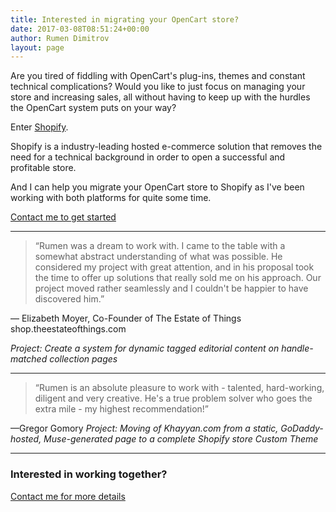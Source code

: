 ```yaml
---
title: Interested in migrating your OpenCart store?
date: 2017-03-08T08:51:24+00:00
author: Rumen Dimitrov
layout: page
---
```

Are you tired of fiddling with OpenCart's plug-ins, themes and constant technical complications? Would you like to just focus on managing your store and increasing sales, all without having to keep up with the hurdles the OpenCart system puts on your way?

Enter <a href="https://www.shopify.com/?ref=braiv" rel="noopener" target="_blank">Shopify</a>.

Shopify is a industry-leading hosted e-commerce solution that removes the need for a technical background in order to open a successful and profitable store.

And I can help you migrate your OpenCart store to Shopify as I've been working with both platforms for quite some time.

<a href="/contact/" class="button width--auto">Contact me to get started</a>

<hr />

<blockquote>“Rumen was a dream to work with. I came to the table with a somewhat abstract understanding of what was possible. He considered my project with great attention, and in his proposal took the time to offer up solutions that really sold me on his approach. Our project moved rather seamlessly and I couldn't be happier to have discovered him.”</blockquote>
— Elizabeth Moyer,
Co-Founder of The Estate of Things
shop.theestateofthings.com

<em>Project: Create a system for dynamic tagged editorial content on handle-matched collection pages</em>

<hr />

<blockquote>“Rumen is an absolute pleasure to work with - talented, hard-working, diligent and very creative. He's a true problem solver who goes the extra mile - my highest recommendation!”</blockquote>
—Gregor Gomory
<em>Project: Moving of Khayyan.com from a static, GoDaddy-hosted, Muse-generated page to a complete Shopify store Custom Theme</em>

<hr />

<h3>Interested in working together?</h3>
<a href="contact/" class="button width--auto">Contact me for more details</a>